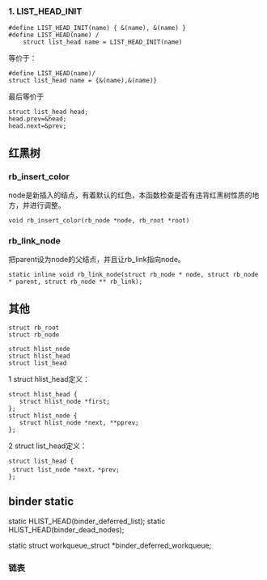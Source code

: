 
### 1. LIST_HEAD_INIT
 
	#define LIST_HEAD_INIT(name) { &(name), &(name) }
	#define LIST_HEAD(name) /
	    struct list_head name = LIST_HEAD_INIT(name)

等价于：

	#define LIST_HEAD(name)/
	struct list_head name = {&(name),&(name)}

最后等价于

	struct list_head head;
	head.prev=&head;
	head.next=&prev;

## 红黑树

### rb_insert_color
node是新插入的结点，有着默认的红色，本函数检查是否有违背红黑树性质的地方，并进行调整。

	void rb_insert_color(rb_node *node, rb_root *root)

### rb_link_node


把parent设为node的父结点，并且让rb_link指向node。

	static inline void rb_link_node(struct rb_node * node, struct rb_node * parent, struct rb_node ** rb_link);

## 其他

	struct rb_root 
	struct rb_node

	struct hlist_node
	struct hlist_head
	struct list_head 


1 struct hlist_head定义： 

	struct hlist_head {
	   struct hlist_node *first;
	};
	struct hlist_node {
	   struct hlist_node *next, **pprev;
	};

2 struct list_head定义：

	struct list_head {
	 struct list_node *next，*prev;
	};


## binder static

static HLIST_HEAD(binder_deferred_list);
static HLIST_HEAD(binder_dead_nodes);


static struct workqueue_struct *binder_deferred_workqueue;


### 链表


